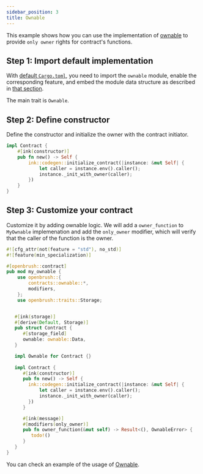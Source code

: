 ```yaml
---
sidebar_position: 3
title: Ownable
---
```


This example shows how you can use the implementation of [ownable](https://github.com/Supercolony-net/openbrush-contracts/tree/main/contracts/src/access/ownable) to provide `only owner` rights for contract's functions.

## Step 1: Import default implementation

With [default `Cargo.toml`](/smart-contracts/overview#the-default-toml-of-your-project-with-openbrush),
you need to import the `ownable` module, enable the corresponding feature, and embed the module data structure 
as described in [that section](/smart-contracts/overview#reuse-implementation-of-traits-from-openbrush).

The main trait is `Ownable`.

## Step 2: Define constructor

Define the constructor and initialize the owner with the contract initiator.

```rust
impl Contract {
    #[ink(constructor)]
    pub fn new() -> Self {
        ink::codegen::initialize_contract(|instance: &mut Self| {
            let caller = instance.env().caller();
            instance._init_with_owner(caller);
        })
    }
}
```

## Step 3: Customize your contract

Customize it by adding ownable logic. We will add a `owner_function` to `MyOwnable` implemenation 
and add the `only_owner` modifier, which will verify that the caller of the function is the owner.

```rust
#![cfg_attr(not(feature = "std"), no_std)]
#![feature(min_specialization)]

#[openbrush::contract]
pub mod my_ownable {
    use openbrush::{
        contracts::ownable::*,
        modifiers,
    };
    use openbrush::traits::Storage;


   #[ink(storage)]
   #[derive(Default, Storage)]
   pub struct Contract {
      #[storage_field]
      ownable: ownable::Data,
   }

   impl Ownable for Contract {}
    
   impl Contract {
      #[ink(constructor)]
      pub fn new() -> Self {
        ink::codegen::initialize_contract(|instance: &mut Self| {
            let caller = instance.env().caller();
            instance._init_with_owner(caller);
        })
      }

      #[ink(message)]
      #[modifiers(only_owner)]
      pub fn owner_function(&mut self) -> Result<(), OwnableError> {
         todo!()
      }
   }
}

```

You can check an example of the usage of [Ownable](https://github.com/Supercolony-net/openbrush-contracts/tree/main/examples/ownable).
